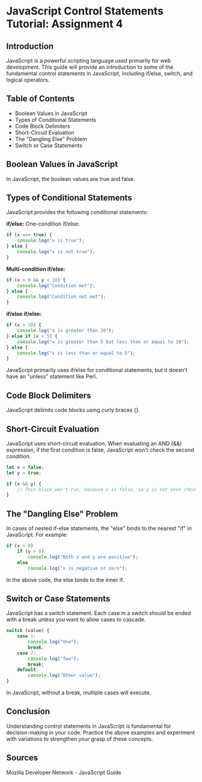 # JavaScript Control Statements Tutorial: Assignment 4

## Introduction

JavaScript is a powerful scripting language used primarily for web development. This guide will provide an introduction to some of the fundamental control statements in JavaScript, including if/else, switch, and logical operators.

## Table of Contents

- Boolean Values in JavaScript
- Types of Conditional Statements
- Code Block Delimiters
- Short-Circuit Evaluation
- The "Dangling Else" Problem
- Switch or Case Statements

## Boolean Values in JavaScript

In JavaScript, the boolean values are true and false.

## Types of Conditional Statements

JavaScript provides the following conditional statements:

**if/else:**
One-condition if/else:

```javascript
if (x === true) {
    console.log("x is true");
} else {
    console.log("x is not true");
}
```

**Multi-condition if/else:**

```javascript
if (x > 0 && y < 10) {
    console.log("Condition met");
} else {
    console.log("Condition not met");
}
```
 **if/else if/else:** 

```javascript
if (x > 10) {
    console.log("x is greater than 10");
} else if (x > 5) {
    console.log("x is greater than 5 but less than or equal to 10");
} else {
    console.log("x is less than or equal to 5");
}
```
JavaScript primarily uses if/else for conditional statements, but it doesn't have an "unless" statement like Perl.

## Code Block Delimiters

JavaScript delimits code blocks using curly braces {}.

## Short-Circuit Evaluation

JavaScript uses short-circuit evaluation. When evaluating an AND (&&) expression, if the first condition is false, JavaScript won't check the second condition.

```javascript
let x = false;
let y = true;

if (x && y) { 
    // This block won't run, because x is false, so y is not even checked
}
```
## The "Dangling Else" Problem

In cases of nested if-else statements, the "else" binds to the nearest "if" in JavaScript. For example:


```javascript
if (x > 0)
    if (y > 0)
        console.log("Both x and y are positive");
    else
        console.log("x is negative or zero");
```

In the above code, the else binds to the inner if.

## Switch or Case Statements

JavaScript has a switch statement. Each case in a switch should be ended with a break unless you want to allow cases to cascade.

```javascript
switch (value) {
    case 1:
        console.log("One");
        break;
    case 2:
        console.log("Two");
        break;
    default:
        console.log("Other value");
}
```
In JavaScript, without a break, multiple cases will execute.

## Conclusion

Understanding control statements in JavaScript is fundamental for decision-making in your code. Practice the above examples and experiment with variations to strengthen your grasp of these concepts.

## Sources
Mozilla Developer Network - JavaScript Guide
